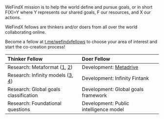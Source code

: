 WeFindX mission is to help the world define and pursue goals, or in short F\(X\)=Y where Y represents our shared goals, F our resources, and X our actions.

WeFindX fellows are thinkers and/or doers from all over the world collaborating online.

Become a fellow at [t.me/wefindxfellows](https://t.me/wefindxfellows) to choose your area of interest and start the co-creation process!

| Thinker Fellow | Doer Fellow |
| :--- | :--- |
| Research: Metaformat \([1](https://book.mindey.com/metaformat/0001-metaform-philosophy/0001-metaform-philosophy.html), [2](https://github.com/wefindx/metaform)\) | Development: [Metadrive](https://github.com/wefindx/metadrive) |
| Research: Infinity models \([3](https://github.com/wefindx/_#infinity-types), [4](https://www.youtube.com/watch?v=e3wpZ7yWUNg&t=3s)\) | Development: Infinity Fintank |
| Research: Global goals classification | Development: Global goals framework |
| Research: Foundational questions | Development: Public intelligence model |



